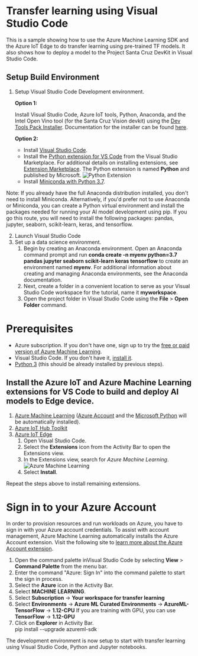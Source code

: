 # Transfer learning using Visual Studio Code 

This is a sample showing how to use the Azure Machine Learning SDK and the Azure IoT Edge to do transfer learning using pre-trained TF models. It also shows how to deploy a model to the Project Santa Cruz DevKit in Visual Studio Code.

## Setup Build Environment

1.  Setup Visual Studio Code Development environment.

    **Option 1:**
    
    Install Visual Studio Code, Azure IoT tools, Python, Anaconda, and the Intel Open Vino tool (for the Santa Cruz Vision devkit) using the [Dev Tools Pack Installer](https://go.microsoft.com/fwlink/?linkid=2132187). Documentation for the installer can be found [here](aed-dev-tools-installer.md).<br/>

    **Option 2:**
    *	Install [Visual Studio Code](https://code.visualstudio.com/).
    *	Install the [Python extension for VS Code](https://marketplace.visualstudio.com/items?itemName=ms-python.python) from the Visual Studio Marketplace. For additional details on installing extensions, see [Extension Marketplace](https://code.visualstudio.com/docs/editor/extension-gallery). The Python extension is named **Python** and published by Microsoft.
    ![Python Extension](user_guides/getting_started/getting_started_images/Python.png)
    * Install [Miniconda with Python 3.7](https://docs.conda.io/en/latest/miniconda.html).
    
Note: If you already have the full Anaconda distribution installed, you don't need to install Miniconda. Alternatively, if you'd prefer not to use Anaconda or Miniconda, you can create a Python virtual environment and install the packages needed for running your AI model development using pip. If you go this route, you will need to install the following packages: pandas, jupyter, seaborn, scikit-learn, keras, and tensorflow.

2.	Launch Visual Studio Code 
3.	Set up a data science environment. 
    1. Begin by creating an Anaconda environment. Open an Anaconda command prompt and run **conda create -n myenv python=3.7 pandas jupyter seaborn scikit-learn keras tensorflow** to create an environment named **myenv**. For additional information about creating and managing Anaconda environments, see the Anaconda documentation.
    2. Next, create a folder in a convenient location to serve as your Visual Studio Code workspace for the tutorial, name it **myworkspace**.
    3. Open the project folder in Visual Studio Code using the **File** > **Open Folder** command.

# Prerequisites

* Azure subscription. If you don't have one, sign up to try the [free or paid version of Azure Machine Learning](https://aka.ms/AMLFree).
* Visual Studio Code. If you don't have it, [install it](https://code.visualstudio.com/docs/setup/setup-overview).
* [Python 3](https://www.python.org/downloads/) (this should be already installed by previous steps).

## Install the Azure IoT and Azure Machine Learning extensions for VS Code to build and deploy AI models to Edge device.

  1. [Azure Machine Learning](https://marketplace.visualstudio.com/items?itemName=ms-toolsai.vscode-ai) ([Azure Account](https://marketplace.visualstudio.com/items?itemName=ms-toolsai.vscode-ai) and the [Microsoft Python](https://marketplace.visualstudio.com/items?itemName=ms-python.python) will be automatically installed).
  2. [Azure IoT Hub Toolkit](https://marketplace.visualstudio.com/items?itemName=vsciot-vscode.azure-iot-toolkit)
  3. [Azure IoT Edge](https://marketplace.visualstudio.com/items?itemName=vsciot-vscode.azure-iot-edge)
     1. Open Visual Studio Code.
     1. Select the **Extensions** icon from the Activity Bar to open the Extensions view.
     1. In the Extensions view, search for *Azure Machine Learning*.<br/>
     ![Azure Machine Learning](user_guides/getting_started/getting_started_images/azure-machine-learning.png)
     1. Select **Install**.

Repeat the steps above to install remaining extensions.

# Sign in to your Azure Account

In order to provision resources and run workloads on Azure, you have to sign in with your Azure account credentials. To assist with account management, Azure Machine Learning automatically installs the Azure Account extension. Visit the following site to [learn more about the Azure Account extension](https://marketplace.visualstudio.com/items?itemName=ms-vscode.azure-account).
1.	Open the command palette inVisual Studio Code by selecting **View** > **Command Palette** from the menu bar.
2.	Enter the command "Azure: Sign In" into the command palette to start the sign in process.
3.	Select the **Azure** icon in the Activity Bar.
4.	Select **MACHINE LEARNING**.
5.	Select **Subscription** -> **Your workspace for transfer learning**
6.	Select **Environments** -> **Azure ML Curated Environments** -> **AzureML-TensorFlow** -> **1.12-CPU**
If you are training with GPU, you can use **TensorFlow** -> **1.12-GPU**
7.	Click on **Explorer** in Activity Bar.<br/>
    pip install --upgrade azureml-sdk

The development environment is now setup to start with transfer learning using Visual Studio Code, Python and Jupyter notebooks. 

